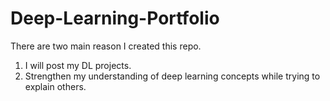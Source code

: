 # Deep-Learning-Portfolio
There are two main reason I created this repo.
1) I will post my DL projects.
2) Strengthen my understanding of deep learning concepts while trying to explain others. 
